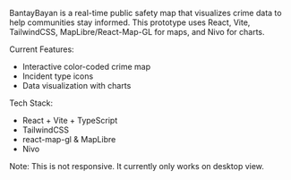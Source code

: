 BantayBayan is a real-time public safety map that visualizes crime data to help communities stay informed. This prototype uses React, Vite, TailwindCSS, MapLibre/React-Map-GL for maps, and Nivo for charts.

Current Features:
- Interactive color-coded crime map
- Incident type icons
- Data visualization with charts


Tech Stack:
- React + Vite + TypeScript
- TailwindCSS
- react-map-gl & MapLibre
- Nivo


Note: This is not responsive. It currently only works on desktop view.
